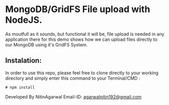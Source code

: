 # MongoDB/GridFS File upload with NodeJS.

As moutfull as it sounds, but functional it will be, file upload is needed in any application
there for this demo shows how we can upload files directly to our MongoDB using it's GridFS System.

## Instalation:

In order to use this repo, please feel free to clone directly to your working directory and simply enter this command to your Terminal/CMD :

```
# npm install
```

Developed By NitinAgarwal
Email-ID: agarwalnitin192@gmail.com
